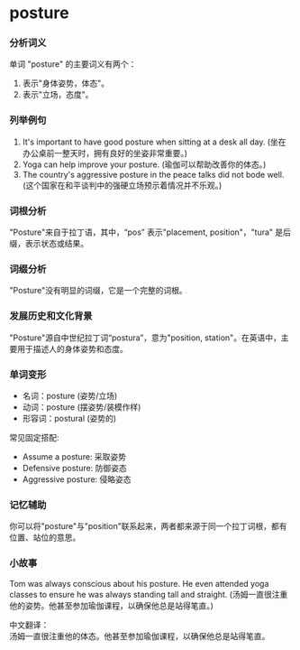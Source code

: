 # posture

### 分析词义

  

单词 "posture" 的主要词义有两个：

  

1.  表示"身体姿势，体态"。
2.  表示"立场，态度"。

  

### 列举例句

  

1.  It's important to have good posture when sitting at a desk all day. (坐在办公桌前一整天时，拥有良好的坐姿非常重要。)
2.  Yoga can help improve your posture. (瑜伽可以帮助改善你的体态。)
3.  The country's aggressive posture in the peace talks did not bode well. (这个国家在和平谈判中的强硬立场预示着情况并不乐观。)

  

### 词根分析

  

"Posture"来自于拉丁语，其中，“pos” 表示"placement, position"，"tura" 是后缀，表示状态或结果。

  

### 词缀分析

  

"Posture"没有明显的词缀，它是一个完整的词根。

  

### 发展历史和文化背景

  

"Posture"源自中世纪拉丁词“postura”，意为"position, station"。在英语中，主要用于描述人的身体姿势和态度。

  

### 单词变形

  

*   名词：posture (姿势/立场)
*   动词：posture (摆姿势/装模作样)
*   形容词：postural (姿势的)

  

常见固定搭配:

  

*   Assume a posture: 采取姿势
*   Defensive posture: 防御姿态
*   Aggressive posture: 侵略姿态

  

### 记忆辅助

  

你可以将"posture"与"position"联系起来，两者都来源于同一个拉丁词根，都有位置、站位的意思。

  

### 小故事

  

Tom was always conscious about his posture. He even attended yoga classes to ensure he was always standing tall and straight. (汤姆一直很注重他的姿势。他甚至参加瑜伽课程，以确保他总是站得笔直。)

  

中文翻译：  
汤姆一直很注重他的体态。他甚至参加瑜伽课程，以确保他总是站得笔直。
